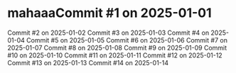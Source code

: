 # mahaaaCommit #1 on 2025-01-01
Commit #2 on 2025-01-02
Commit #3 on 2025-01-03
Commit #4 on 2025-01-04
Commit #5 on 2025-01-05
Commit #6 on 2025-01-06
Commit #7 on 2025-01-07
Commit #8 on 2025-01-08
Commit #9 on 2025-01-09
Commit #10 on 2025-01-10
Commit #11 on 2025-01-11
Commit #12 on 2025-01-12
Commit #13 on 2025-01-13
Commit #14 on 2025-01-14
